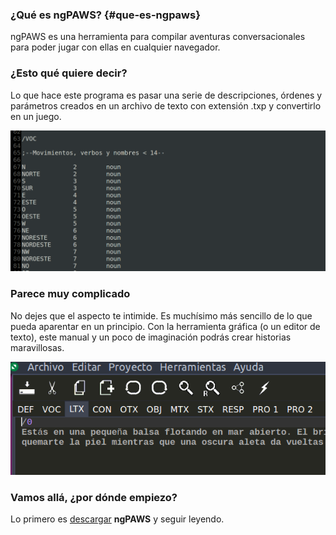 ### ¿Qué es ngPAWS? {#que-es-ngpaws}

ngPAWS es una herramienta para compilar aventuras conversacionales para poder jugar con ellas en cualquier navegador.

### ¿Esto qué quiere decir?

Lo que hace este programa es pasar una serie de descripciones, órdenes y parámetros creados en un archivo de texto con extensión .txp y convertirlo en un juego.

![](/assets/01-queesngpaws.png)

### Parece muy complicado

No dejes que el aspecto te intimide. Es muchísimo más sencillo de lo que pueda aparentar en un principio. Con la herramienta gráfica \(o un editor de texto\), este manual y un poco de imaginación podrás crear historias maravillosas.

![](/assets/2-quees.png)

### Vamos allá, ¿por dónde empiezo?

Lo primero es [descargar](/instalacion.md) **ngPAWS** y seguir leyendo.

